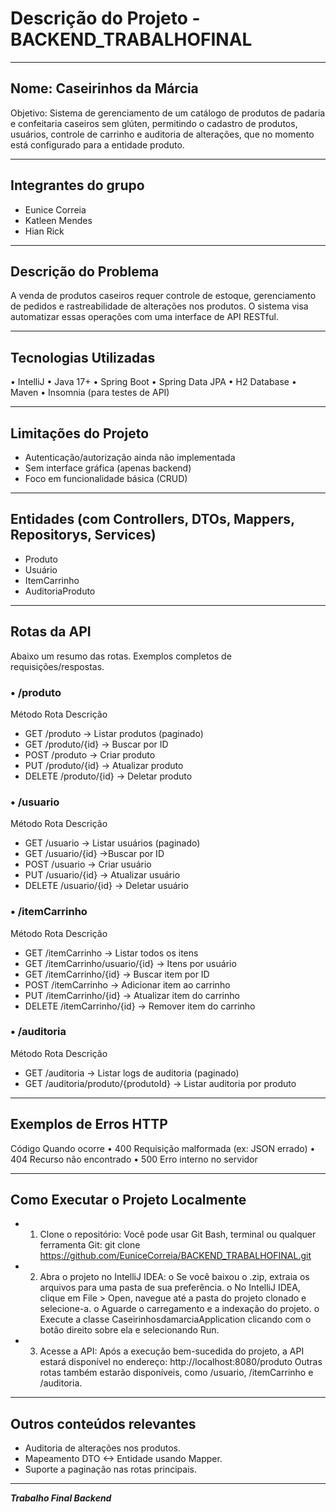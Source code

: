 # Descrição do Projeto - BACKEND_TRABALHOFINAL
________________________________________
## Nome: Caseirinhos da Márcia
Objetivo: Sistema de gerenciamento de um catálogo de produtos de padaria e confeitaria caseiros sem glúten, permitindo o cadastro de produtos, usuários, controle de carrinho e auditoria de alterações, que no momento está configurado para a entidade produto.
________________________________________
## Integrantes do grupo
* Eunice Correia
* Katleen Mendes
* Hian Rick
________________________________________
## Descrição do Problema
A venda de produtos caseiros requer controle de estoque, gerenciamento de pedidos e rastreabilidade de alterações nos produtos. O sistema visa automatizar essas operações com uma interface de API RESTful.
________________________________________
## Tecnologias Utilizadas

•	IntelliJ
•	Java 17+
•	Spring Boot
•	Spring Data JPA
•	H2 Database
•	Maven
•	Insomnia (para testes de API)
________________________________________
## Limitações do Projeto
*	Autenticação/autorização ainda não implementada
*	Sem interface gráfica (apenas backend)
*	Foco em funcionalidade básica (CRUD)
________________________________________
## Entidades (com Controllers, DTOs, Mappers, Repositorys, Services)
*	Produto
*	Usuário
*	ItemCarrinho
*	AuditoriaProduto
________________________________________
## Rotas da API
Abaixo um resumo das rotas. Exemplos completos de requisições/respostas.
### • /produto
Método	Rota	Descrição
* GET	/produto -> Listar produtos (paginado)
* GET	/produto/{id} -> Buscar por ID
* POST	/produto -> Criar produto
* PUT	/produto/{id} -> Atualizar produto
* DELETE	/produto/{id} -> Deletar produto
### • /usuario
Método	Rota	Descrição
* GET	/usuario -> Listar usuários (paginado)
* GET	/usuario/{id} ->Buscar por ID
* POST	/usuario ->	Criar usuário
* PUT	/usuario/{id} -> Atualizar usuário
* DELETE	/usuario/{id} -> Deletar usuário
### • /itemCarrinho
Método	Rota	Descrição
* GET	/itemCarrinho -> Listar todos os itens
* GET	/itemCarrinho/usuario/{id} -> Itens por usuário
* GET	/itemCarrinho/{id} -> Buscar item por ID
* POST	/itemCarrinho -> Adicionar item ao carrinho
* PUT	/itemCarrinho/{id} -> Atualizar item do carrinho
* DELETE	/itemCarrinho/{id} -> Remover item do carrinho
### • /auditoria
Método	Rota	Descrição
* GET	/auditoria -> Listar logs de auditoria (paginado)
* GET	/auditoria/produto/{produtoId} -> Listar auditoria por produto
________________________________________
## Exemplos de Erros HTTP
Código	Quando ocorre
• 400	Requisição malformada (ex: JSON errado)
• 404	Recurso não encontrado
• 500	Erro interno no servidor
________________________________________
## Como Executar o Projeto Localmente
* 1.	Clone o repositório:
Você pode usar Git Bash, terminal ou qualquer ferramenta Git:
git clone https://github.com/EuniceCorreia/BACKEND_TRABALHOFINAL.git
* 2.	Abra o projeto no IntelliJ IDEA:
o	Se você baixou o .zip, extraia os arquivos para uma pasta de sua preferência.
o	No IntelliJ IDEA, clique em File > Open, navegue até a pasta do projeto clonado e selecione-a.
o	Aguarde o carregamento e a indexação do projeto.
o	Execute a classe CaseirinhosdamarciaApplication clicando com o botão direito sobre ela e selecionando Run.
* 3.	Acesse a API:
Após a execução bem-sucedida do projeto, a API estará disponível no endereço:
http://localhost:8080/produto
Outras rotas também estarão disponíveis, como /usuario, /itemCarrinho e /auditoria.
________________________________________
## Outros conteúdos relevantes
*	Auditoria de alterações nos produtos.
*	Mapeamento DTO <-> Entidade usando Mapper.
*	Suporte a paginação nas rotas principais.
________________________________________
                                   
***Trabalho Final Backend***
